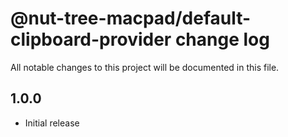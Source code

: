 # @nut-tree-macpad/default-clipboard-provider change log

All notable changes to this project will be documented in this file.

## 1.0.0

- Initial release
